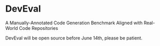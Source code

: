 # DevEval
A Manually-Annotated Code Generation Benchmark Aligned with Real-World Code Repositories

DevEval will be open source before June 14th, please be patient.
